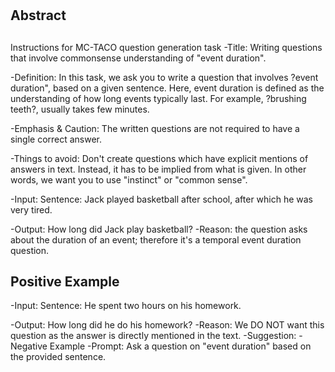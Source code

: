 # 




## Abstract





## 

Instructions for MC-TACO question generation task -Title: Writing questions that involve commonsense understanding of "event duration".

-Definition: In this task, we ask you to write a question that involves ?event duration", based on a given sentence. Here, event duration is defined as the understanding of how long events typically last. For example, ?brushing teeth?, usually takes few minutes.

-Emphasis & Caution: The written questions are not required to have a single correct answer.

-Things to avoid: Don't create questions which have explicit mentions of answers in text. Instead, it has to be implied from what is given. In other words, we want you to use "instinct" or "common sense".

-Input: Sentence: Jack played basketball after school, after which he was very tired.

-Output: How long did Jack play basketball? -Reason: the question asks about the duration of an event; therefore it's a temporal event duration question.


## Positive Example

-Input: Sentence: He spent two hours on his homework.

-Output: How long did he do his homework? -Reason: We DO NOT want this question as the answer is directly mentioned in the text. -Suggestion: -Negative Example -Prompt: Ask a question on "event duration" based on the provided sentence.

